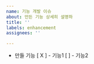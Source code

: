 ```yaml
---
name: 기능 개발 이슈
about: 만든 기능 상세히 설명하
title: ''
labels: enhancement
assignees: ''

---
```


- 만들 기능
[ X ] - 기능1
[ ] - 기능2
